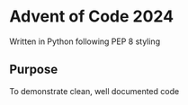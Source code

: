 # Advent of Code 2024

Written in Python following PEP 8 styling

## Purpose

To demonstrate clean, well documented code
